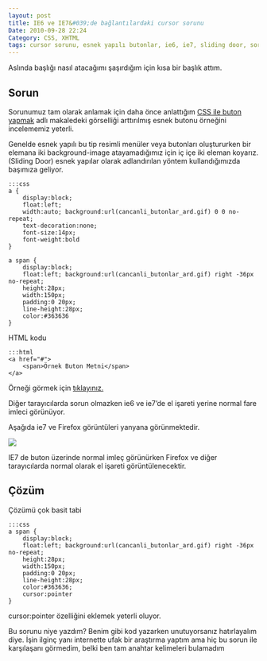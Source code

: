```yaml
---
layout: post
title: IE6 ve IE7&#039;de bağlantılardaki cursor sorunu
Date: 2010-09-28 22:24
Category: CSS, XHTML
tags: cursor sorunu, esnek yapılı butonlar, ie6, ie7, sliding door, sorun
---
```


Aslında başlığı nasıl atacağımı şaşırdığım için kısa bir başlık attım.

## Sorun

Sorunumuz tam olarak anlamak için daha önce anlattığım [CSS ile buton yapmak][] adlı makaledeki görselliği arttırılmış esnek butonu örneğini
incelememiz yeterli.

Genelde esnek yapılı bu tip resimli menüler veya butonları oluştururken
bir elemana iki background-image atayamadığımız için iç içe iki eleman
koyarız. (Sliding Door) esnek yapılar olarak adlandırılan yöntem
kullandığımızda başımıza geliyor.

	:::css
	a {
	    display:block;
	    float:left;
	    width:auto; background:url(cancanli_butonlar_ard.gif) 0 0 no-repeat;
	    text-decoration:none;
	    font-size:14px;
	    font-weight:bold
	}

	a span {
	    display:block;
	    float:left; background:url(cancanli_butonlar_ard.gif) right -36px no-repeat;
	    height:28px;
	    width:150px;
	    padding:0 20px;
	    line-height:28px;
	    color:#363636
	}

HTML kodu

	:::html
	<a href="#">
		<span>Örnek Buton Metni</span>
	</a>

Örneği görmek için [tıklayınız.][]

Diğer tarayıcılarda sorun olmazken ie6 ve ie7’de el işareti yerine
normal fare imleci görünüyor.

Aşağıda ie7 ve Firefox görüntüleri yanyana görünmektedir.

![][100]

IE7 de buton üzerinde normal imleç görünürken Firefox ve diğer
tarayıcılarda normal olarak el işareti görüntülenecektir.

## Çözüm

Çözümü çok basit tabi

	:::css
	a span {
	    display:block;
	    float:left; background:url(cancanli_butonlar_ard.gif) right -36px no-repeat;
	    height:28px;
	    width:150px;
	    padding:0 20px;
	    line-height:28px;
	    color:#363636;
	    cursor:pointer
	}

cursor:pointer özelliğini eklemek yeterli oluyor.

Bu sorunu niye yazdım? Benim gibi kod yazarken unutuyorsanız
hatırlayalım diye. İşin ilginç yanı internette ufak bir araştırma yaptım
ama hiç bu sorun ile karşılaşanı görmedim, belki ben tam anahtar
kelimeleri bulamadım

  [CSS ile buton yapmak]: http://www.fatihhayrioglu.com/css-ile-buton-yapmak/
  [tıklayınız.]: /dokumanlar/cursor_sorunu.html
  [100]: https://lh4.googleusercontent.com/fZqsPR_QQBH2juKgQhlheWgW3gH-8SJ2ER8u3j24jSyHU2r18ruXvOLQvIhq2qCqrgldgvbGjltA30kVNxOc4H3OKOQZ5yM0MuHTGK-vSPBExD6ZSQ
